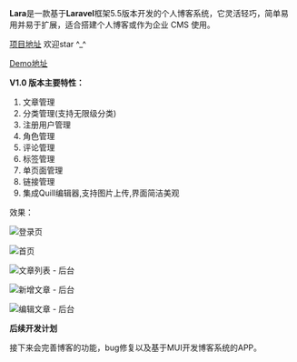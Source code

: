 ﻿**Lara**是一款基于**Laravel**框架5.5版本开发的个人博客系统，它灵活轻巧，简单易用并易于扩展，适合搭建个人博客或作为企业 CMS 使用。

[项目地址][1] 欢迎star ^_^

[Demo地址][2]

**V1.0 版本主要特性：**

 1. 文章管理
 2. 分类管理(支持无限级分类)
 3. 注册用户管理
 4. 角色管理
 5. 评论管理
 6. 标签管理
 7. 单页面管理
 8. 链接管理
 9. 集成Quill编辑器,支持图片上传,界面简洁美观

效果：

![登录页][3]

![首页][4]

![文章列表 - 后台][5]

![新增文章 - 后台][6]

![编辑文章 - 后台][7]
  
  **后续开发计划**
  
接下来会完善博客的功能，bug修复以及基于MUI开发博客系统的APP。


  [1]: https://github.com/zhangfangsong/Lara
  [2]: http://lara.zfsphp.com/
  [3]: http://www.zfsphp.com/uploads/images/link/201909/1567661625.png
  [4]: http://www.zfsphp.com/uploads/images/link/201909/1567661653.png
  [5]: http://www.zfsphp.com/uploads/images/link/201909/1567661675.png
  [6]: http://www.zfsphp.com/uploads/images/link/201909/1567661692.png
  [7]: http://www.zfsphp.com/uploads/images/link/201909/1567661711.png